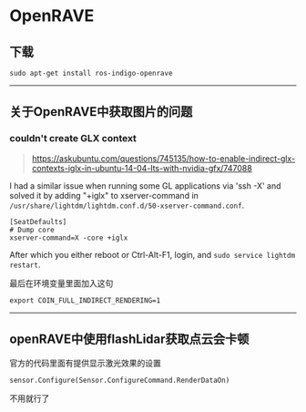 # OpenRAVE


## 下载
```
sudo apt-get install ros-indigo-openrave
```
---
## 关于OpenRAVE中获取图片的问题
### couldn't create GLX context
> https://askubuntu.com/questions/745135/how-to-enable-indirect-glx-contexts-iglx-in-ubuntu-14-04-lts-with-nvidia-gfx/747088

I had a similar issue when running some GL applications via 'ssh -X' and solved it by adding "+iglx" to xserver-command in `/usr/share/lightdm/lightdm.conf.d/50-xserver-command.conf`.
```
[SeatDefaults]
# Dump core
xserver-command=X -core +iglx
```
After which you either reboot or Ctrl-Alt-F1, login, and `sudo service lightdm restart`.

最后在环境变量里面加入这句
```
export COIN_FULL_INDIRECT_RENDERING=1
```

---
## openRAVE中使用flashLidar获取点云会卡顿

官方的代码里面有提供显示激光效果的设置
```
sensor.Configure(Sensor.ConfigureCommand.RenderDataOn)
```
不用就行了
